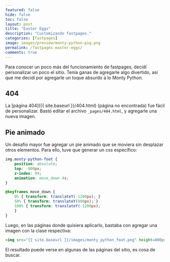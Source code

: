 ```yaml
---
featured: false
hide: false
toc: false
layout: post
title: "Easter Eggs"
description: "Customizando fastpages."
categories: [fastpages]
image: images/preview/monty-python-pig.png
permalink: /fastpages-easter-eggs/
comments: true
---
```


Para conocer un poco más del funcionamiento de fastpages, decidí personalizar
un poco el sitio. Tenía ganas de agregarle algo divertido, así que 
me decidí por agregarle un toque absurdo a lo Monty Python. 

## 404

La [página 404]({{ site.baseurl }}/404.html) (página no encontrada) fue fácil de personalizar. 
Bastó editar el archivo `_pages/404.html`, y agregarle una nueva imagen.

## Pie animado

Un desafío mayor fue agregar un pie animado que se moviera sin desplazar otros elementos.
Para ello, tuve que generar un css específico:

```css
img.monty-python-foot {
    position: absolute;
    top: -900px;
    z-index: 99;
    animation: move_down 4s;
}

@keyframes move_down {
    0% { transform: translateY(-1200px); }
    50% { transform: translateY(800px); }
    100% { transform: translateY(-1200px);
    }
}
```
Luego, en las páginas donde quisiera aplicarlo, bastaba con agregar una imagen
con la clase respectiva:

```html
<img src="{{ site.baseurl }}/images/monty_python_foot.png" height=800px class="monty-python-foot" />
```

El resultado puede verse en algunas de las páginas del sitio, es cosa de buscar.